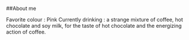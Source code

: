 ##About me

Favorite colour : Pink
Currently drinking : a strange mixture of coffee, hot chocolate and soy milk, 
for the taste of hot chocolate and the energizing action of coffee.